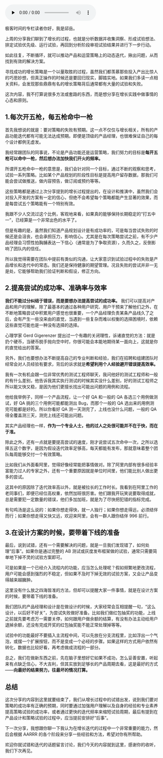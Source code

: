<audio id="audio" title="14 | 实战增长，我们要知道哪些事儿？" controls="" preload="none"><source id="mp3" src="https://static001.geekbang.org/resource/audio/dd/49/dd5564302df0460237b5028dce780049.mp3"></audio>

极客时间的专栏读者你好，我是邱岳。

上周的分享我们聊到了增长的过程，也就是分析数据并收集洞察、形成试验想法、排定试验优先级、运行试验，再回到分析阶段审视试验结果并进行下一步行动。

如此往复，不断循环，就可以推动产品和运营策略上的动态迭代，揪出问题，从而找到有效的解决方案。

寻找成功的增长策略是一个以量取胜的过程，虽然我们都羡慕那些投入产出比惊人的巧思妙想，但真正操作的时候还是要回归现实，脚踏实地。如果我们多读一点相关资料，会发现那些鼎鼎有名的增长策略背后通常都有大量的试验和失败。

这次内容，我不打算说很多方法或套路的东西，而是想分享在增长实践中做事情的心态和原则。

## 1.每次开五枪，每五枪命中一枪

首先我想说的就是：要对策略的失败有预期。这一点不仅仅与增长相关，所有的产品功能迭代都有可能无法达成预期。即便是顶级的产品经理，也很难保证自己的每个设计都例无虚发。

我经常跟团队的同事说，不论是产品功能还是运营策略，我们努力的目标是**每开五枪可以命中一枪，然后想办法加快我们开火的频率。**

所谓开五枪命中一枪的意思是，我们会针对同一个目标，通过不断的观察和思考，试验一系列策略。比如某个产品规划的阶段性目标是提高用户留存数据，那我们可能会尝试做推送，做内容预告，做订阅或预约等等。

这些策略都是通过上次分享提到的增长过程提出的，在设计和推演中，虽然我们会对投入开发的方案有一定的信心，但绝不会希望每个策略都能产生显著的效果，而是每尝试五个策略能有一个特别有效。

我跟不少人交流过这个比例，客观地来看，如果真的能够保持长期稳定的“打五中一”，已经算是一个非常出色的水平了。

但是有趣的是，虽然我们知道产品规划设计是有成功率的，可是每当尝试失败的时候还是会沮丧，也会承担压力，影响信心。尤其是在每次策略尝试之前，有不少产品经理会习惯性拍胸脯表达一下信心（通常是为了争取资源），久而久之，反倒影响了团队内的信任。

所以我觉得需要在团队中提前有类似的沟通，让大家意识到试验过程中的失败是产品增长和迭代中的常态。我们还是保持健康的期望管理。况且失败的尝试并非一无是处，它能够帮助我们验证判断和假设，修正方向。

## 2.提高尝试的成功率、准确率与效率

**我们不能过分纠结于错误，而是要想办法提高尝试的成功率。** 我们可以提高对产品和用户的理解，除了最基本的通过各种用户研究、用户干预来了解他们之外，在不断地策略尝试中积累用户感觉也很重要，一个产品经理负责某条产品线久了之后，会有产生一些没来由的直觉，当遇到一些复杂而难以权衡的选择困境时，依赖这些直觉可能也是一种没有选择的选择。

心理学家 Gerd Gigerenzer 提出过一个有趣的关闭理性，诉诸直觉的方法：就是扔个硬币，当硬币脱手抛向空中时，你很可能会本能地期待某一面向上，这就是你的直觉给出的答案。

另外，我们也要想办法不断提高自己的专业判断和经验，我们在招聘和组建团队时经常会对人员经验有要求，背后的诉求就是**希望利用个人经验避开错误提高效率。**

我有一次有机会跟一位非常优秀的测试工程师聊天，我问他好的测试工程师和一般的有什么差别，他告诉我其实执行测试的时候其实没什么差别，好的测试工程师之所以能又快又稳，是因为他们更擅长找出可能出问题的用例和流程。

他给我举例子，同样一个产品流程，让一个好 QA 和一般的 QA 各选三个用例做测试，好 QA 挑的三个用例可能都能测出 Bug，而那个一般的 QA 选出来的用例测完可能都是好的。所以你看好 QA 测一天测完了，上线也没什么问题，一般的 QA 得全覆盖测三天，测完上线还可能出问题。

其实产品经理也一样，**作为一个专业人士，他的过人之处很可能并不在于快，而在于准。**

除此之外，还有一点就是要提高尝试的速度，刚才说尝试五次命中一次，之所以选择五这个数字，是因为假设迭代效率足够高，每天都能有发布，那就意味着整个团队每周能够交付一个有效策略。

比如我们从外面看阿里，觉得好像经常能把事情做对。除了阿里内部有很多经验丰富能力过人的专家之外，还有一个重要原因就是单位时间里，他们能比别人做出更多的尝试。

这其中的原因除了迭代效率高以外，就是被拉长的工作时长。我看到在阿里工作的老同事们，即便已经位高权重，依然加班很厉害。他们跟我开玩笑说要取得成就，总是需要犯一定数量的错误，他们多加加班，就是为了尽快把犯错的指标完成。

有句鸡汤是这么说的：如果你想走得快，就一人独行；如果你想走得远，必须结伴而行；如果你想走得又快又远，欢迎来阿里，会有一群人跟你结伴 996 前行。

## 3.在设计方案的时候，要带着下线的准备

最后，说到试错，还有一个需要解决的问题，就是一旦我们发现错了，如何处理“后事”。如果你是通过完整的 AB 测试或灰度发布框架做的试验，通常只需要简单地下掉不灵的试验方案即可。

可是如果是一个已经介入流程内的功能，应当怎么处理呢？假如频繁地更改流程，用户可能会感到强烈的不稳定，但如果不及时下掉无效的试验方案，又会让产品变得越来越臃肿。

这里没有什么放之四海皆准的方法，但却可以提醒大家一件事情，就是在设计方案的时候，要带着下线的准备。

我们团队的产品经理和设计是在做设计的时候，大家经常会互相提醒一句，“这么设计，以后好不好关”，为尝试失败做好准备。比如我们做红包抽奖的功能，上线之前就先要考虑万一需要关停，如何跟用户做余额的结算，有没有办法主动给用户退掉余额，还没有完成开奖的红包抽奖能不能正常处理掉等等。

试验中的功能最好不要插入主流程中间，可以先放在分支流程里，比如浮出一个气泡，或摆一个扩展按钮，而不是变成一个必经的步骤。如果这样的方式用户依然有转化，数据也比较好看，再考虑做成流程的一部分。

总之，我们在做新东西之前，先在脑子里想好它如果不成功，怎么妥善安置，听起来有点缺乏信心，不大吉利，但其实放到足够长的产品周期去看，这是最好的方式——**向最好的结果努力，往最坏的情况打算。**

## 总结

这次分享的内容到这里就要结束了，我们从增长过程中的试错出发，说到我们要对策略的成功率有正确的预期，同时要通过加强用户理解以及自身的经验和专业素养提高策略试验的成功率，或者通过更快的迭代频率来缩短试验周期，最后有提到在产品设计和策略试验的过程中，应当提前安排好“后事”。

下一次分享，我想跟你聊一下我认为在增长迭代的过程中一个非常重要的能力，然后会根据 AARRR 的各个阶段来分享一些经验和方法，希望对你有所帮助。

欢迎你就试错和迭代的话题留言讨论，我们今天的内容就到这里，感谢你的收听，我们下次再见。


